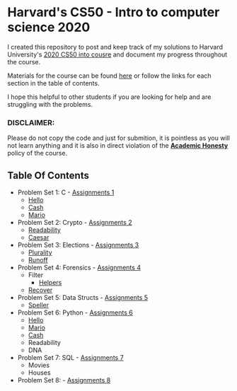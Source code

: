 # Harvard's CS50 - Intro to computer science 2020
I created this repository to post and keep track of my solutions to Harvard University's [2020 CS50 into cousre](https://www.edx.org/course/cs50s-introduction-to-computer-science) and document my progress throughout the course.

Materials for the course can be found [here](https://cs50.harvard.edu/x/2020/) or follow the links for each section in the table of contents.

I hope this helpful to other students if you are looking for help and are struggling with the problems.

### DISCLAIMER:
Please do not copy the code and just for submition, it is pointless as you will not learn anything and it is also in direct violation of the [**Academic Honesty**](https://docs.cs50.net/2016/fall/syllabus/cs50.html#academic-honesty) policy of the course.

## Table Of Contents
  * Problem Set 1: C - [Assignments 1](https://cs50.harvard.edu/x/2020/psets/1/)
    * [Hello](https://github.com/Michael-Gorman/CS50/blob/main/hello.c)
    * [Cash](https://github.com/Michael-Gorman/CS50/blob/main/cash.c)
    * [Mario](https://github.com/Michael-Gorman/CS50/blob/main/mario.c)
  * Problem Set 2: Crypto - [Assignments 2](https://cs50.harvard.edu/x/2020/psets/2/)
    * [Readability](https://github.com/Michael-Gorman/CS50/blob/main/readability.c)
    * [Caesar](https://github.com/Michael-Gorman/CS50/blob/main/caesar.c)
  * Problem Set 3: Elections - [Assignments 3](https://cs50.harvard.edu/x/2020/psets/3/)
    * [Plurality](https://github.com/Michael-Gorman/CS50/blob/main/plurality.c)
    * [Runoff](https://github.com/Michael-Gorman/CS50/blob/main/runoff.c)
  * Problem Set 4: Forensics - [Assignments 4](https://cs50.harvard.edu/x/2020/psets/4/)
    * Filter
      * [Helpers](https://github.com/Michael-Gorman/CS50/blob/main/helper.c)
    * [Recover](https://github.com/Michael-Gorman/CS50/blob/main/recover.c)
  * Problem Set 5: Data Structs - [Assignments 5](https://cs50.harvard.edu/x/2020/psets/5/)
    * [Speller](https://github.com/Michael-Gorman/CS50/blob/main/speller.c)
  * Problem Set 6: Python - [Assignments 6](https://cs50.harvard.edu/x/2020/psets/6/)
    * [Hello](https://github.com/Michael-Gorman/CS50/blob/main/hello.py)
    * [Mario](https://github.com/Michael-Gorman/CS50/blob/main/mario.py)
    * [Cash](https://github.com/Michael-Gorman/CS50/blob/main/cash.py)
    * Readability
    * DNA
  * Problem Set 7: SQL - [Assignments 7](https://cs50.harvard.edu/x/2020/psets/7/)
    * Movies
    * Houses
  * Problem Set 8: - [Assignments 8](https://cs50.harvard.edu/x/2020/psets/8/)
